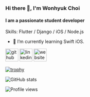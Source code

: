 ### Hi there 👋, I'm Wonhyuk Choi
#### I am a passionate student developer

Skills: Flutter / Django / iOS / Node.js 

- 🌱 I’m currently learning Swift iOS.


[<img src='https://cdn.jsdelivr.net/npm/simple-icons@3.0.1/icons/github.svg' alt='github' height='40'>](https://github.com/devluce)  [<img src='https://cdn.jsdelivr.net/npm/simple-icons@3.0.1/icons/linkedin.svg' alt='linkedin' height='40'>](https://www.linkedin.com/in/wonhyuk-choi-3178a61a7/)  [<img src='https://cdn.jsdelivr.net/npm/simple-icons@3.0.1/icons/icloud.svg' alt='website' height='40'>](https://devluce.tistory.com/)  

[![trophy](https://github-profile-trophy.vercel.app/?username=devluce)](https://github.com/ryo-ma/github-profile-trophy)

![GitHub stats](https://github-readme-stats.vercel.app/api?username=devluce&show_icons=true&count_private=true)  

![Profile views](https://gpvc.arturio.dev/devluce)  
